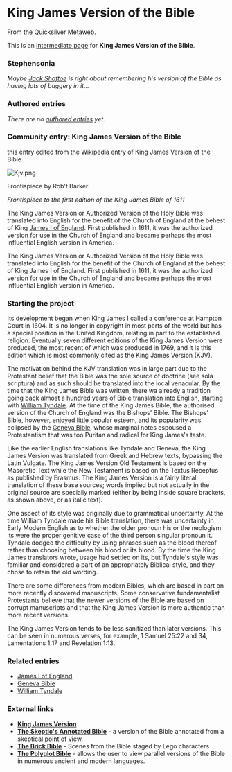 
# King James Version of the Bible

From the Quicksilver Metaweb.

This is an [intermediate page](/metaweb-intermediate-page) for 
**King James Version of the Bible**.

### Stephensonia


*Maybe [Jack Shaftoe](/jack-shaftoe) is right about remembering his version of the Bible as having lots of buggery in it...*

### Authored entries


*There are no [authored entries](/metaweb-authored-entries) yet.*

### Community entry: King James Version of the Bible


this entry edited from the Wikipedia entry of King James Version of the Bible


![Kjv.png](/images/Kjv.png)
  
Frontispiece by Rob't Barker  

*Frontispiece to the first edition of the King James Bible of 1611*


The King James Version or Authorized Version of the Holy Bible was translated into English for the benefit of the Church of England at the behest of King [James I of England](/james-i-of-england). First published in 1611, it was the authorized version for use in the Church of England and became perhaps the most influential English version in America. 

The King James Version or Authorized Version of the Holy Bible was translated into English for the benefit of the Church of England at the behest of King James I of England. First published in 1611, it was the authorized version for use in the Church of England and became perhaps the most influential English version in America. 

### Starting the project


Its development began when King James I called a conference at Hampton Court in 1604. It is no longer in copyright in most parts of the world but has a special position in the United Kingdom, relating in part to the established religion. Eventually seven different editions of the King James Version were produced, the most recent of which was produced in 1769, and it is this edition which is most commonly cited as the King James Version (KJV). 

The motivation behind the KJV translation was in large part due to the Protestant belief that the Bible was the sole source of doctrine (see sola scriptura) and as such should be translated into the local venacular. By the time that the King James Bible was written, there wa already a tradition going back almost a hundred years of Bible translation into English, starting with [William Tyndale](/william-tyndale). At the time of the King James Bible, the authorised version of the Church of England was the Bishops' Bible. The Bishops' Bible, however, enjoyed little popular esteem, and its popularity was eclipsed by the [Geneva Bible](/geneva-bible), whose marginal notes espoused a Protestantism that was too Puritan and radical for King James's taste. 

Like the earlier English translations like Tyndale and Geneva, the King James Version was translated from Greek and Hebrew texts, bypassing the Latin Vulgate. The King James Version Old Testament is based on the Masoretic Text while the New Testament is based on the Textus Receptus as published by Erasmus. The King James Version is a fairly literal translation of these base sources; words implied but not actually in the original source are specially marked (either by being inside square brackets, as shown above, or as italic text). 

One aspect of its style was originally due to grammatical uncertainty. At the time William Tyndale made his Bible translation, there was uncertainty in Early Modern English as to whether the older pronoun his or the neologism its were the proper genitive case of the third person singular pronoun it. Tyndale dodged the difficulty by using phrases such as the blood thereof rather than choosing between his blood or its blood. By the time the King James translators wrote, usage had settled on its, but Tyndale's style was familiar and considered a part of an appropriately Biblical style, and they chose to retain the old wording. 

There are some differences from modern Bibles, which are based in part on more recently discovered manuscripts. Some conservative fundamentalist Protestants believe that the newer versions of the Bible are based on corrupt manuscripts and that the King James Version is more authentic than more recent versions. 

The King James Version tends to be less sanitized than later versions. This can be seen in numerous verses, for example, 1 Samuel 25:22 and 34, Lamentations 1:17 and Revelation 1:13. 

### Related entries


* [James I of England](/james-i-of-england)
* [Geneva Bible](/geneva-bible)
* [William Tyndale](/william-tyndale)


### External links


* **[King James Version](/http-en2-wikipedia-org-wiki-king-james-bible)**
* **[The Skeptic's Annotated Bible](/http-www-skepticsannotatedbible-com)** - a version of the Bible annotated from a skeptical point of view.
* **[The Brick Bible](/http-www-thereverend-com-brick-testament)** - Scenes from the Bible staged by Lego characters
* **[The Polyglot Bible](/http-mdavies-for-ilstu-edu-polyglot)** - allows the user to view parallel versions of the Bible in numerous ancient and modern languages.
